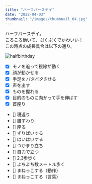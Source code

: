 ```yaml
---
title: "ハーフバースデイ"
date: "2022-04-03"
thumbnail: "/images/thumbnail_04.jpg"
---
```


ハーフバースデイ。  
ころころ動いて、ぷくぷくでかわいい！    
この時点の成長具合は以下の通り。

![halfbirthday](/images/thumbnail_04.jpg)

- [x] モノを追って視線が動く
- [x] 顔が動かせる
- [x] 手足を*バタバタ*させる
- [x] 声を出す
- [x] ものを握れる
- [x] 目的のものに向かって手を伸ばす
- [x] 首座り
- [] 寝返り
- [] 腰すわり
- [] 座る
- [] ずりばいする
- [] はいはいする
- [] つかまり立ち
- [] 自力で立つ
- [] 2,3歩歩く
- [] よちよち数メートル歩く
- [] まねっこする（動作）
- [] まねっこする（言葉）


